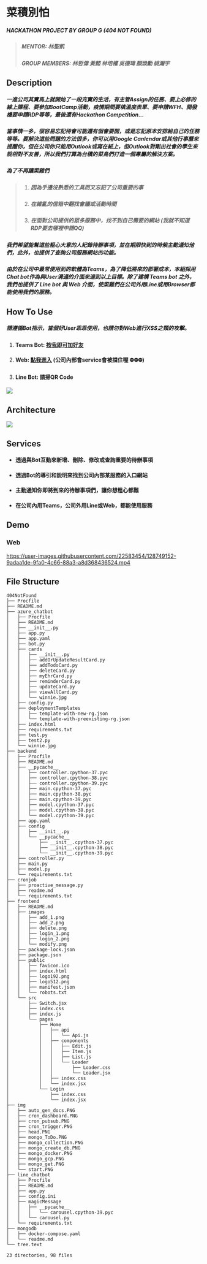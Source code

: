 # 菜積別怕
##### HACKATHON PROJECT BY GROUP G (404 NOT FOUND)
> ##### MENTOR: 林聖凱
> ##### GROUP MEMBERS: 林哲偉 黃懿 林培權 吳德瑋 顏煥勳 姚瀚宇

## Description
##### 一進公司其實馬上就開始了一段充實的生活，有主管Assign的任務、要上必修的線上課程、要參加BootCamp活動，疫情期間要填溫度表單、要申請WFH、開發機要申請RDP等等，最後還有Hackathon Competition...
##### 當事情一多，很容易忘記待會可能還有個會要開，或是忘記原本安排給自己的任務等等。要解決這些問題的方法很多，你可以用Google Canlendar或其他行事曆來提醒你，但在公司你只能用Outlook或寫在紙上，但Outlook對剛出社會的學生來說相對不友善，所以我們打算為台積的菜鳥們打造一個專屬的解決方案。
##### 為了不再讓菜雞們
> 1. ##### 因為手邊沒熟悉的工具而又忘記了公司重要的事
> 2. ##### 在雜亂的信箱中翻找會議或活動時間
> 3. ##### 在面對公司提供的眾多服務中，找不到自己需要的網站 (我就不知道RDP要去哪裡申請QQ)
##### 我們希望能幫這些粗心大意的人紀錄待辦事項，並在期限快到的時候主動通知他們，此外，也提供了查詢公司服務網站的功能。

##### 由於在公司中最常使用到的軟體為Teams，為了降低將來的部署成本，本組採用Chat bot作為與User溝通的介面來達到以上目標。除了建構 ***Teams bot*** 之外，我們也提供了 ***Line bot*** 與 ***Web*** 介面，使菜雞們在公司外用Line或用Browser都能使用我們的服務。

## How To Use 
##### 請遵循Bot指示，當個好User乖乖使用，也請勿對Web進行XSS之類的攻擊。
1. #### Teams Bot: [按我即可加好友](https://teams.microsoft.com/l/chat/0/0?users=28:30eba4f2-6e15-458b-9fdf-f8bbf25efb4f)
2. #### Web: [點我進入](https://tsmc-todolist.de.r.appspot.com/) (公司內部會service會被擋住喔 ⛔⛔⛔)
3. #### Line Bot: 請掃QR Code
![](https://i.imgur.com/whsUhBP.png)


## Architecture 
![](https://i.imgur.com/lzJ34uG.jpg)
##### 

## Services

* #### 透過與Bot互動來新增、刪除、修改或查詢重要的待辦事項
* #### 透過Bot的導引和說明來找到公司內部某服務的入口網站
* #### 主動通知你即將到來的待辦事項們，讓你想粗心都難
* #### 在公司內用Teams，公司外用Line或Web，都能使用服務

## Demo
### Web
https://user-images.githubusercontent.com/22583454/128749152-9adaa1de-9fa0-4c66-88a3-a8d368436524.mp4


## File Structure
```
404NotFound
├── Procfile
├── README.md
├── azure_chatbot
│   ├── Procfile
│   ├── README.md
│   ├── __init__.py
│   ├── app.py
│   ├── app.yaml
│   ├── bot.py
│   ├── cards
│   │   ├── __init__.py
│   │   ├── addOrUpdateResultCard.py
│   │   ├── addTodoCard.py
│   │   ├── deleteCard.py
│   │   ├── myEhrCard.py
│   │   ├── reminderCard.py
│   │   ├── updateCard.py
│   │   ├── viewAllCard.py
│   │   └── winnie.jpg
│   ├── config.py
│   ├── deploymentTemplates
│   │   ├── template-with-new-rg.json
│   │   └── template-with-preexisting-rg.json
│   ├── index.html
│   ├── requirements.txt
│   ├── test.py
│   ├── test2.py
│   └── winnie.jpg
├── backend
│   ├── Procfile
│   ├── README.md
│   ├── __pycache__
│   │   ├── controller.cpython-37.pyc
│   │   ├── controller.cpython-38.pyc
│   │   ├── controller.cpython-39.pyc
│   │   ├── main.cpython-37.pyc
│   │   ├── main.cpython-38.pyc
│   │   ├── main.cpython-39.pyc
│   │   ├── model.cpython-37.pyc
│   │   ├── model.cpython-38.pyc
│   │   └── model.cpython-39.pyc
│   ├── app.yaml
│   ├── config
│   │   ├── __init__.py
│   │   └── __pycache__
│   │       ├── __init__.cpython-37.pyc
│   │       ├── __init__.cpython-38.pyc
│   │       └── __init__.cpython-39.pyc
│   ├── controller.py
│   ├── main.py
│   ├── model.py
│   └── requirements.txt
├── cronjob
│   ├── proactive_message.py
│   ├── readme.md
│   └── requirements.txt
├── frontend
│   ├── README.md
│   ├── images
│   │   ├── add_1.png
│   │   ├── add_2.png
│   │   ├── delete.png
│   │   ├── login_1.png
│   │   ├── login_2.png
│   │   └── modify.png
│   ├── package-lock.json
│   ├── package.json
│   ├── public
│   │   ├── favicon.ico
│   │   ├── index.html
│   │   ├── logo192.png
│   │   ├── logo512.png
│   │   ├── manifest.json
│   │   └── robots.txt
│   └── src
│       ├── Switch.jsx
│       ├── index.css
│       ├── index.js
│       └── pages
│           ├── Home
│           │   ├── api
│           │   │   └── Api.js
│           │   ├── components
│           │   │   ├── Edit.js
│           │   │   ├── Item.js
│           │   │   ├── List.js
│           │   │   └── Loader
│           │   │       ├── Loader.css
│           │   │       └── Loader.jsx
│           │   ├── index.css
│           │   └── index.jsx
│           └── Login
│               ├── index.css
│               └── index.jsx
├── img
│   ├── auto_gen_docs.PNG
│   ├── cron_dashboard.PNG
│   ├── cron_pubsub.PNG
│   ├── cron_trigger.PNG
│   ├── head.PNG
│   ├── mongo_ToDo.PNG
│   ├── mongo_collection.PNG
│   ├── mongo_create_db.PNG
│   ├── mongo_docker.PNG
│   ├── mongo_gcp.PNG
│   ├── mongo_get.PNG
│   └── start.PNG
├── line_chatbot
│   ├── Procfile
│   ├── README.md
│   ├── app.py
│   ├── config.ini
│   ├── magicMessage
│   │   ├── __pycache__
│   │   │   └── carousel.cpython-39.pyc
│   │   └── carousel.py
│   └── requirements.txt
├── mongodb
│   ├── docker-compose.yaml
│   └── readme.md
└── tree.text

23 directories, 98 files

```
